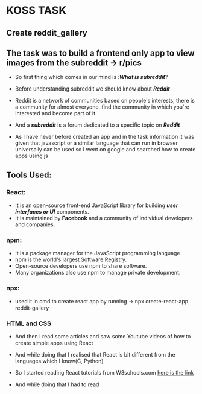 # **KOSS TASK**

## Create reddit_gallery
## The task was to build a frontend only app to view images from the subreddit -> r/pics

* So first thing which comes in our mind is :_**What is subreddit**_?

* Before understanding subreddit we should know about _**Reddit**_

* Reddit is a network of communities based on people's interests, there is a community for almost everyone, find the community in which you're interested and become part of it

* And a _**subreddit**_ is a forum dedicated to a specific topic on _**Reddit**_

* As I have never before created an app and in the task information it was given that javascript or a similar language that can run in browser universally can be used so I went on google and searched how to create apps using js

## Tools Used:

### React:
* It is an open-source front-end JavaScript library for building _**user interfaces or UI**_ components.
* It is maintained by **Facebook** and a community of individual developers and companies.

### npm:
* It is a package manager for the JavaScript programming language
* npm is the world's largest Software Registry.
* Open-source developers use npm to share software.
* Many organizations also use npm to manage private development.

### npx:
* used it in cmd to create react app by running -> npx create-react-app reddit-gallery

### HTML and CSS


* And then I read some articles and saw some Youtube videos of how to create simple apps using React

* And while doing that I realised that React is bit different from the languages which I know(C, Python) 

* So I started reading React tutorials from W3schools.com [here is the link](https://www.w3schools.com/react/)

* And while doing that I had to read 



